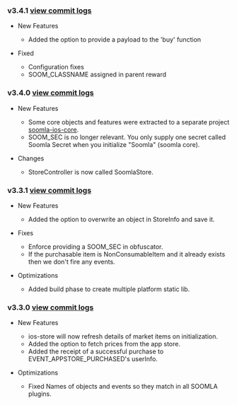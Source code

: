 ### v3.4.1 [view commit logs](https://github.com/soomla/android-store/compare/v3.4.0...v3.4.1)

* New Features
  * Added the option to provide a payload to the 'buy' function

* Fixed
  * Configuration fixes
  * SOOM_CLASSNAME assigned in parent reward

### v3.4.0 [view commit logs](https://github.com/soomla/android-store/compare/v3.3.1...v3.4.0)

* New Features
  * Some core objects and features were extracted to a separate project [soomla-ios-core](https://github.com/soomla/soomla-ios-core).
  * SOOM_SEC is no longer relevant. You only supply one secret called Soomla Secret when you initialize "Soomla" (soomla core).

* Changes
  * StoreController is now called SoomlaStore.


### v3.3.1 [view commit logs](https://github.com/soomla/android-store/compare/v3.3.0...v3.3.1)

* New Features
  * Added the option to overwrite an object in StoreInfo and save it.

* Fixes
  * Enforce providing a SOOM_SEC in obfuscator.
  * If the purchasable item is NonConsumableItem and it already exists then we don't fire any events.

* Optimizations
  * Added build phase to create multiple platform static lib.

### v3.3.0 [view commit logs](https://github.com/soomla/android-store/compare/v3.2.2...v3.3.0)

* New Features
  * ios-store will now refresh details of market items on initialization.
  * Added the option to fetch prices from the app store.
  * Added the receipt of a successful purchase to EVENT_APPSTORE_PURCHASED's userInfo.

* Optimizations
  * Fixed Names of objects and events so they match in all SOOMLA plugins.
